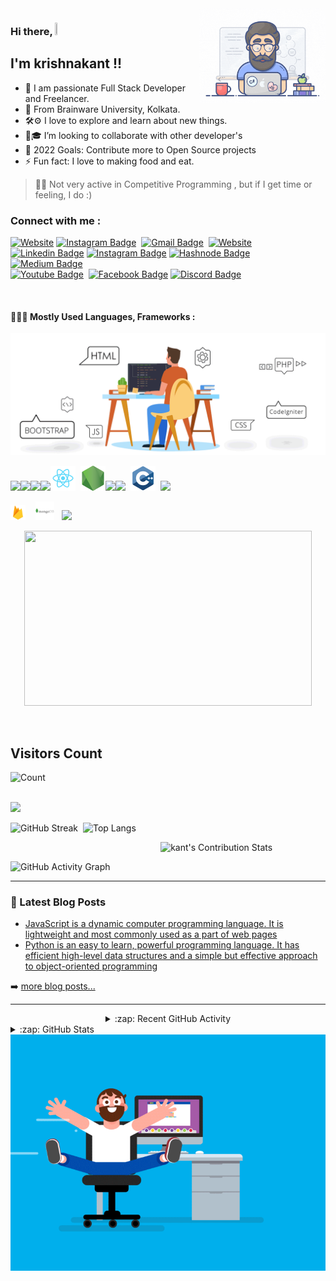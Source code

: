 
  <img align="right" alt="GIF" src="developer.gif" height="40%" width="40%">

### Hi there, <img src="https://github.com/TheDudeThatCode/TheDudeThatCode/blob/master/Assets/Hi.gif" height="4%" width="4%" >              
## I'm krishnakant !!
- 🔭 I  am passionate Full Stack Developer and Freelancer.
- 🌱 From Brainware University, Kolkata.
- 🛠⚙ I love to explore and learn about new things.
- 🤝🎓 I’m looking to collaborate with other developer's
- 🥅 2022 Goals: Contribute more to Open Source projects
- ⚡ Fun fact: I love to making food and eat.
> 🐱‍💻 Not very active in Competitive Programming , but if I get time or feeling, I do :)


### Connect with me :

[![Website](https://img.shields.io/website?label=Freelancer&style=for-the-badge&url=https%3A%2F%2Fkant146.wordpress.com)](https://www.freelancer.com/u/krishnakantkr)
[![Instagram Badge](https://img.shields.io/badge/-Code_Bank-red?style=for-the-badge&logo=instagram&logoColor=white&link=https://www.instagram.com/code_bank146/)](https://www.instagram.com/code_bank146/)&nbsp;
[![Gmail Badge](https://img.shields.io/badge/-gmail-black?style=for-the-badge&logo=gmail&logoColor=white&link=https://mailto:codebank2020@gmail.com)](mailto:codebank2020@gmail.com)&nbsp;
[![Website](https://img.shields.io/website?label=Code_Bank&style=for-the-badge&url=https%3A%2F%2Fkant146.wordpress.com)](http://codebank.co.in)
<br/>
[![Linkedin Badge](https://img.shields.io/badge/-linkedn-blue?style=for-the-badge&logo=Linkedin&logoColor=white&link=https://www.linkedin.com/in/krishnakant-kumar-80965b176/)](https://www.linkedin.com/in/krishnakant-kumar-80965b176/)&nbsp;[![Instagram Badge](https://img.shields.io/badge/-instagram-8a3ab9?style=for-the-badge&logo=instagram&logoColor=white&link=https://www.instagram.com/kant_146/)](https://www.instagram.com/kant_146/)&nbsp;[![Hashnode Badge](https://img.shields.io/badge/-hashnode-2962FF?style=for-the-badge&logo=hashnode&logoColor=white&link=https://hashnode.com/@Kant146)](https://hashnode.com/@Kant146)&nbsp;
[![Medium Badge](https://img.shields.io/badge/-medium-000000?style=for-the-badge&logo=medium&logoColor=white&link=https://medium.com/@krishnakantkumar_32146)](https://medium.com/@krishnakantkumar_32146)<br/> [![Youtube Badge](https://img.shields.io/badge/-youtube-FF0000?style=for-the-badge&logo=youtube&logoColor=white&link=https://www.youtube.com/channel/UCBTwzxjvK-0gGuJ1g_LlP8Q)](https://www.youtube.com/channel/UCBTwzxjvK-0gGuJ1g_LlP8Q)&nbsp; [![Facebook Badge](https://img.shields.io/badge/-facebook-blue?style=for-the-badge&logo=facebook&logoColor=white&link=https://www.facebook.com/omgkant.146)](https://www.facebook.com/omgkant.146)
[![Discord Badge](https://img.shields.io/badge/-Discord-blue?style=for-the-badge&logo=Discord&logoColor=white&link=https://discord.gg/JzaTUBFdB6)](https://discord.gg/JzaTUBFdB6)
&nbsp;


<br />

#### 👨🏻‍💻 Mostly Used Languages, Frameworks :

<p align="center"><img src="68747470733a2f2f7777772e72617673616e6d656469612e636f6d2f7765625f6173736574732f696d616765732f776562736974652e676966.gif" ></p>

</img><img src="https://img.icons8.com/color/48/000000/html-5.png"/><img src="https://img.icons8.com/color/48/000000/css3.png"/><img src="https://img.icons8.com/color/48/000000/bootstrap.png"/><img src="https://img.icons8.com/color/48/000000/javascript.png"/><img height="40" src="https://raw.githubusercontent.com/github/explore/80688e429a7d4ef2fca1e82350fe8e3517d3494d/topics/react/react.png">&nbsp;&nbsp;<img height="40" src="https://raw.githubusercontent.com/github/explore/80688e429a7d4ef2fca1e82350fe8e3517d3494d/topics/nodejs/nodejs.png"><img src="https://img.icons8.com/color/48/000000/git.png"/><img align="bottom" height="40"  src="https://img.icons8.com/color/344/java-coffee-cup-logo--v1.png"/>&nbsp;&nbsp;<img align="bottom" height="40" src="https://raw.githubusercontent.com/github/explore/80688e429a7d4ef2fca1e82350fe8e3517d3494d/topics/cpp/cpp.png">&nbsp;&nbsp;<img align="bottom" height="30" src="https://upload.wikimedia.org/wikipedia/commons/thumb/2/27/PHP-logo.svg/1200px-PHP-logo.svg.png"/> &nbsp;&nbsp;&nbsp;

<img height="24" src="https://raw.githubusercontent.com/github/explore/80688e429a7d4ef2fca1e82350fe8e3517d3494d/topics/firebase/firebase.png">&nbsp;&nbsp;&nbsp;&nbsp;<img height="30" src="https://raw.githubusercontent.com/github/explore/80688e429a7d4ef2fca1e82350fe8e3517d3494d/topics/mongodb/mongodb.png">
&nbsp;&nbsp;<img height="30" src="https://d1.awsstatic.com/asset-repository/products/amazon-rds/1024px-MySQL.ff87215b43fd7292af172e2a5d9b844217262571.png"/>&nbsp;
<!-- <br/>
 <p align="left"><img src="c++_init_forest (1).gif" height="200dp" width="280dp"></p>
<br /> -->


<p align="center"><img src="kant146 (5).gif" height="280dp" width="460dp"></p> 

<br>

## Visitors Count

![Count](https://profile-counter.glitch.me/kant146/count.svg)

<br />
<img src="https://github-profile-trophy.vercel.app/?username=kant146&theme=onedark&column=3&margin-w=15&margin-h=15">

![GitHub Streak](https://github-readme-streak-stats.herokuapp.com/?user=kant146&theme=tokyonight&count_private=true)&nbsp; ![Top Langs](https://github-readme-stats.vercel.app/api/top-langs/?username=kant146&layout=compact&theme=tokyonight)

&nbsp;&nbsp; &nbsp;&nbsp;&nbsp;&nbsp;&nbsp;&nbsp;&nbsp;&nbsp;&nbsp;&nbsp; &nbsp;&nbsp;&nbsp;&nbsp;&nbsp;&nbsp;&nbsp;&nbsp; &nbsp;&nbsp;&nbsp;&nbsp;&nbsp;&nbsp;&nbsp;&nbsp;&nbsp;&nbsp; &nbsp;&nbsp;&nbsp;&nbsp;&nbsp;&nbsp;&nbsp;&nbsp;&nbsp;&nbsp;&nbsp;&nbsp;&nbsp;&nbsp;&nbsp;&nbsp;&nbsp;&nbsp;&nbsp;&nbsp;&nbsp;&nbsp;&nbsp;&nbsp;&nbsp;&nbsp;&nbsp;![kant's Contribution Stats](https://github-contribution-stats.vercel.app/api/?username=kant146) 

![GitHub Activity Graph](https://activity-graph.herokuapp.com/graph?username=kant146&theme=github&count_private=true)  

---



### 📕 Latest Blog Posts

<!-- BLOG-POST-LIST:START -->
- [JavaScript is a dynamic computer programming language. It is lightweight and most commonly used as a part of web pages](https://kant146.wordpress.com/2020/10/24/javascript/)
- [Python is an easy to learn, powerful programming language. It has efficient high-level data structures and a simple but effective approach to object-oriented programming](https://kant146.wordpress.com/2020/10/24/python/)

<!-- BLOG-POST-LIST:END -->

➡️ [more blog posts...](https://kant146.wordpress.com)

---

<details align="center" width="40%">
  <summary>:zap: Recent GitHub Activity</summary>
  
<!--START_SECTION:activity-->
1. 🗣 Commented on [#1](https://github.com/kant146/Kant-Portfolio-Website) in [kant146/Kant-Portfolio-Website](https://github.com/kant146/Kant-Portfolio-Website)
<!--END_SECTION:activity-->

</details>

<details>
  <summary>:zap: GitHub Stats</summary>
  
 ![kant's github stats](https://github-readme-stats.vercel.app/api?username=kant146&show_icons=true&hide_border=true&theme=tokyonight&count_private=true)

</details>

<img src="coding.gif">

[website]: https://kant146.wordpress.com
[facebook]: https://www.facebook.com/omgkant.146
[youtube]: https://www.youtube.com/channel/UCBTwzxjvK-0gGuJ1g_LlP8Q
[instagram]: https://instagram.com/kant146
[linkedin]: https://www.linkedin.com/in/krishnakant-kumar-80965b176
